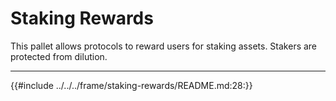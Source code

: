 # Staking Rewards

This pallet allows protocols to reward users for staking assets. Stakers are protected from dilution.
 
---

{{#include ../../../frame/staking-rewards/README.md:28:}}
